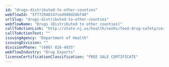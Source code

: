 ```yaml
---
id: "drugs-distributed-to-other-counties"
webflowId: "5f772948147ced9d0d26bf40"
urlSlug: "drugs-distributed-to-other-counties"
webflowName: "Drugs (Distributed to other counties)"
callToActionLink: "http://state.nj.us/health/ceohs/food-drug-safety/cert-free-sale/"
callToActionText: ""
issuingAgency: "Department of Health"
issuingDivision: ""
divisionPhone: "(609) 826-4935"
webflowIndustry: "Drug Exports"
licenseCertificationClassification: "FREE SALE CERTIFICATE"
---
```

